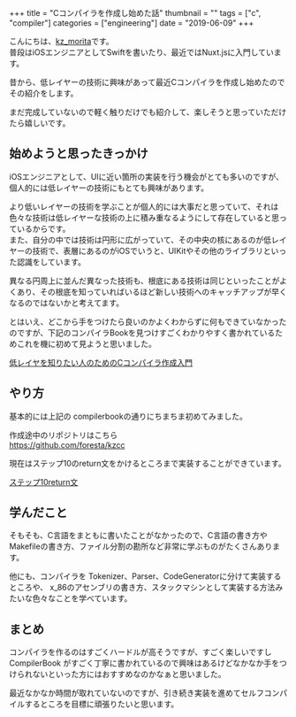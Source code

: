 +++
title = "Cコンパイラを作成し始めた話"
thumbnail = ""
tags = ["c", "compiler"]
categories = ["engineering"]
date = "2019-06-09"
+++

こんにちは、[kz\_morita](https://twitter.com/kz_morita)です。\
普段はiOSエンジニアとしてSwiftを書いたり、最近ではNuxt.jsに入門しています。

昔から、低レイヤーの技術に興味があって最近Cコンパイラを作成し始めたのでその紹介をします。

まだ完成していないので軽く触りだけでも紹介して、楽しそうと思っていただけたら嬉しいです。

## 始めようと思ったきっかけ

iOSエンジニアとして、UIに近い箇所の実装を行う機会がとても多いのですが、個人的には低レイヤーの技術にもとても興味があります。

より低いレイヤーの技術を学ぶことが個人的には大事だと思っていて、それは色々な技術は低レイヤーな技術の上に積み重なるようにして存在していると思っているからです。\
また、自分の中では技術は円形に広がっていて、その中央の核にあるのが低レイヤーの技術で、表層にあるのがiOSでいうと、UIKitやその他のライブラリといった認識をしています。

異なる円周上に並んだ異なった技術も、根底にある技術は同じといったことがよくあり、その根底を知っていればいるほど新しい技術へのキャッチアップが早くなるのではないかと考えてます。


とはいえ、どこから手をつけたら良いのかよくわからずに何もできていなかったのですが、下記のコンパイラBookを見つけすごくわかりやすく書かれているためこれを機に初めて見ようと思いました。

[低レイヤを知りたい人のためのCコンパイラ作成入門](https://www.sigbus.info/compilerbook)


## やり方

基本的には上記の compilerbookの通りにちまちま初めてみました。

作成途中のリポジトリはこちら\
https://github.com/foresta/kzcc

現在はステップ10のreturn文をかけるところまで実装することができています。

[ステップ10return文](https://www.sigbus.info/compilerbook#%E3%82%B9%E3%83%86%E3%83%83%E3%83%9710return%E6%96%87)


## 学んだこと

そもそも、C言語をまともに書いたことがなかったので、C言語の書き方やMakefileの書き方、ファイル分割の勘所など非常に学ぶものがたくさんあります。

他にも、コンパイラを Tokenizer、Parser、CodeGeneratorに分けて実装するところや、
x_86のアセンブリの書き方、スタックマシンとして実装する方法みたいな色々なことを学べています。


## まとめ

コンパイラを作るのはすごくハードルが高そうですが、すごく楽しいですし CompilerBook がすごく丁寧に書かれているので興味はあるけどなかなか手をつけられないといった方にはおすすめなのかなぁと思いました。

最近なかなか時間が取れていないのですが、引き続き実装を進めてセルフコンパイルするところを目標に頑張りたいと思います。

